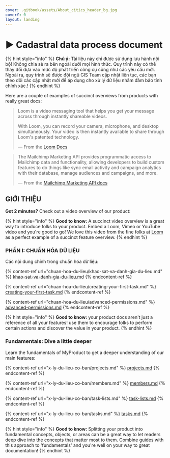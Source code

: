 ```yaml
---
cover: .gitbook/assets/About_citics_header_bg.jpg
coverY: 0
layout: landing
---
```


# ▶ Cadastral data process document



{% hint style="info" %}
**Chú ý:** Tài liệu này chỉ được sử dụng lưu hành nội bộ! Không chia sẻ ra bên ngoài dưới mọi hình thức. Quy trình này có thể thay đổi dựa vào mức độ phát triển công cụ cũng như các yêu cầu mới. Ngoài ra, quy trình sẽ được đội ngũ GIS Team cập nhật liên tục, các bạn theo dõi các cập nhật mới để áp dụng cho xử lý dữ liệu nhằm đảm bảo tính chính xác.!
{% endhint %}

Here are a couple of examples of succinct overviews from products with really great docs:

> Loom is a video messaging tool that helps you get your message across through instantly shareable videos.
>
> With Loom, you can record your camera, microphone, and desktop simultaneously. Your video is then instantly available to share through Loom's patented technology.
>
> — From the [Loom Docs](https://support.loom.com/hc/en-us/articles/360002158057-What-is-Loom-)

> The Mailchimp Marketing API provides programmatic access to Mailchimp data and functionality, allowing developers to build custom features to do things like sync email activity and campaign analytics with their database, manage audiences and campaigns, and more.
>
> — From the [Mailchimp Marketing API docs](https://mailchimp.com/developer/marketing/docs/fundamentals/)

## GIỚI THIỆU

**Got 2 minutes?** Check out a video overview of our product:

{% hint style="info" %}
**Good to know:** A succinct video overview is a great way to introduce folks to your product. Embed a Loom, Vimeo or YouTube video and you're good to go! We love this video from the fine folks at [Loom](https://loom.com) as a perfect example of a succinct feature overview.
{% endhint %}

### PHẦN I: CHUẨN HÓA DỮ LIỆU

Các nội dung chính trong chuẩn hóa dữ liệu:

{% content-ref url="chuan-hoa-du-lieu/khao-sat-va-danh-gia-du-lieu.md" %}
[khao-sat-va-danh-gia-du-lieu.md](chuan-hoa-du-lieu/khao-sat-va-danh-gia-du-lieu.md)
{% endcontent-ref %}

{% content-ref url="chuan-hoa-du-lieu/creating-your-first-task.md" %}
[creating-your-first-task.md](chuan-hoa-du-lieu/creating-your-first-task.md)
{% endcontent-ref %}

{% content-ref url="chuan-hoa-du-lieu/advanced-permissions.md" %}
[advanced-permissions.md](chuan-hoa-du-lieu/advanced-permissions.md)
{% endcontent-ref %}

{% hint style="info" %}
**Good to know:** your product docs aren't just a reference of all your features! use them to encourage folks to perform certain actions and discover the value in your product.
{% endhint %}

### Fundamentals: Dive a little deeper

Learn the fundamentals of MyProduct to get a deeper understanding of our main features:

{% content-ref url="x-ly-du-lieu-co-ban/projects.md" %}
[projects.md](x-ly-du-lieu-co-ban/projects.md)
{% endcontent-ref %}

{% content-ref url="x-ly-du-lieu-co-ban/members.md" %}
[members.md](x-ly-du-lieu-co-ban/members.md)
{% endcontent-ref %}

{% content-ref url="x-ly-du-lieu-co-ban/task-lists.md" %}
[task-lists.md](x-ly-du-lieu-co-ban/task-lists.md)
{% endcontent-ref %}

{% content-ref url="x-ly-du-lieu-co-ban/tasks.md" %}
[tasks.md](x-ly-du-lieu-co-ban/tasks.md)
{% endcontent-ref %}

{% hint style="info" %}
**Good to know:** Splitting your product into fundamental concepts, objects, or areas can be a great way to let readers deep dive into the concepts that matter most to them. Combine guides with this approach to 'fundamentals' and you're well on your way to great documentation!
{% endhint %}
